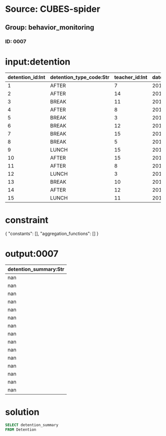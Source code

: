 # Source: CUBES-spider
## Group: behavior_monitoring
### ID: 0007

# input:detention

| detention_id:Int | detention_type_code:Str | teacher_id:Int | datetime_detention_start:Str | datetime_detention_end:Str | detention_summary:Str | other_details:Str |
|---|---|---|---|---|---|---|
| 1 | AFTER | 7 | 2017-09-05 00:38:25 | 2018-03-08 02:08:32 | nan | nan |
| 2 | AFTER | 14 | 2018-01-10 08:09:02 | 2018-03-07 04:24:48 | nan | nan |
| 3 | BREAK  | 11 | 2017-12-14 06:40:29 | 2018-03-08 09:16:38 | nan | nan |
| 4 | AFTER | 8 | 2017-06-09 06:13:09 | 2018-03-21 19:34:56 | nan | nan |
| 5 | BREAK  | 3 | 2017-08-25 12:00:46 | 2018-03-11 13:21:07 | nan | nan |
| 6 | BREAK  | 12 | 2017-10-20 22:34:44 | 2018-03-11 12:58:40 | nan | nan |
| 7 | BREAK  | 15 | 2018-02-19 11:44:52 | 2018-03-17 12:35:41 | nan | nan |
| 8 | BREAK  | 5 | 2017-11-26 15:05:05 | 2018-03-16 01:37:25 | nan | nan |
| 9 | LUNCH | 15 | 2017-10-30 16:04:00 | 2018-03-22 20:15:47 | nan | nan |
| 10 | AFTER | 15 | 2018-01-29 20:43:45 | 2018-03-05 03:31:24 | nan | nan |
| 11 | AFTER | 8 | 2017-10-03 18:44:31 | 2018-03-03 14:58:43 | nan | nan |
| 12 | LUNCH | 3 | 2018-01-20 19:06:56 | 2018-02-25 07:20:30 | nan | nan |
| 13 | BREAK  | 10 | 2017-08-02 07:46:39 | 2018-03-10 14:58:31 | nan | nan |
| 14 | AFTER | 12 | 2017-12-18 13:47:51 | 2018-03-04 20:52:51 | nan | nan |
| 15 | LUNCH | 11 | 2017-08-21 06:41:29 | 2018-03-13 20:37:39 | nan | nan |

# constraint

{
  "constants": [],
  "aggregation_functions": []
}

# output:0007

| detention_summary:Str |
|---|
| nan |
| nan |
| nan |
| nan |
| nan |
| nan |
| nan |
| nan |
| nan |
| nan |
| nan |
| nan |
| nan |
| nan |
| nan |

# solution

```sql
SELECT detention_summary
FROM Detention
```
